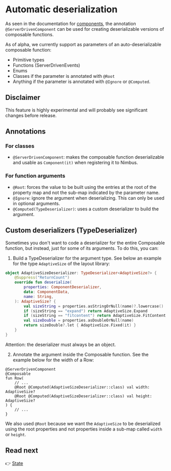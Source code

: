# Automatic deserialization
As seen in the documentation for [components](component.md), the annotation `@ServerDrivenComponent` can be used for creating deserializable versions
of composable functions.

As of alpha, we currently support as parameters of an auto-deserializable composable function:
- Primitive types
- Functions (ServerDrivenEvents)
- Enums
- Classes if the parameter is annotated with `@Root`
- Anything if the parameter is annotated with `@Ignore` or `@Computed`.

## Disclaimer
This feature is highly experimental and will probably see significant changes before release.

## Annotations

### For classes
- `@ServerDrivenComponent`: makes the composable function deserializable and usable as `Component(it)` when registering it to Nimbus.

### For function arguments
- `@Root`: forces the value to be built using the entries at the root of the property map and not the sub-map indicated by the parameter name.
- `@Ignore`: ignore the argument when deserializing. This can only be used in optional arguments.
- `@Computed(TypeDeserializer)`: uses a custom deserializer to build the argument.

## Custom deserializers (TypeDeserializer)
Sometimes you don't want to code a deserializer for the entire Composable function, but instead, just for some of its arguments. To do this, you can:

1. Build a TypeDeserializer for the argument type. See below an example for the type `AdaptiveSize` of the layout library:

```kotlin
object AdaptiveSizeDeserializer: TypeDeserializer<AdaptiveSize?> {
    @Suppress("ReturnCount")
    override fun deserialize(
        properties: ComponentDeserializer,
        data: ComponentData,
        name: String,
    ): AdaptiveSize? {
        val sizeString = properties.asStringOrNull(name)?.lowercase()
        if (sizeString == "expand") return AdaptiveSize.Expand
        if (sizeString == "fitcontent") return AdaptiveSize.FitContent
        val sizeDouble = properties.asDoubleOrNull(name)
        return sizeDouble?.let { AdaptiveSize.Fixed(it) }
    }
}
```

Attention: the deserializer must always be an object.

2. Annotate the argument inside the Composable function. See the example below for the width of a Row:

```
@ServerDrivenComponent
@Composable
fun Row(
    // ...
    @Root @Computed(AdaptiveSizeDeserializer::class) val width: AdaptiveSize?
    @Root @Computed(AdaptiveSizeDeserializer::class) val height: AdaptiveSize?
) {
    // ...
}
```

We also used `@Root` because we want the `AdaptiveSize` to be deserialized using the root properties and not properties inside a sub-map called
`width` or `height`.

## Read next
:point_right: [State](state.md)
